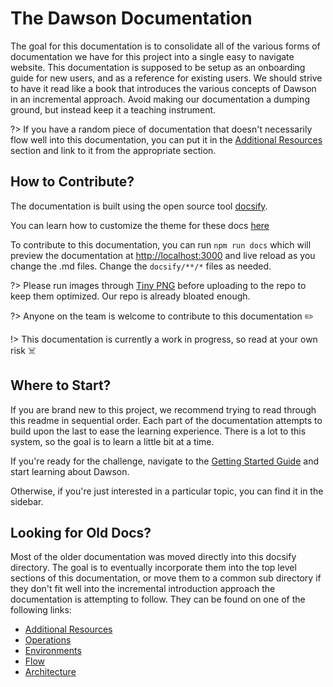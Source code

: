 # The Dawson Documentation

The goal for this documentation is to consolidate all of the various forms of documentation we have for this project into a single easy to navigate website. This documentation is supposed to be setup as an onboarding guide for new users, and as a reference for existing users.  We should strive to have it read like a book that introduces the various concepts of Dawson in an incremental approach.  Avoid making our documentation a dumping ground, but instead keep it a teaching instrument.

?> If you have a random piece of documentation that doesn't necessarily flow well into this documentation, you can put it in the [Additional Resources](/additional-resources/README) section and link to it from the appropriate section.

## How to Contribute?

The documentation is built using the open source tool [docsify](https://docsify.js.org/).

You can learn how to customize the theme for these docs [here](https://jhildenbiddle.github.io/docsify-themeable/#/customization?id=sidebar)

To contribute to this documentation, you can run `npm run docs` which will preview the documentation at [http://localhost:3000](http://localhost:3000) and live reload as you change the .md files.  Change the `docsify/**/*` files as needed.

?> Please run images through [Tiny PNG](https://tinypng.com/) before uploading to the repo to keep them optimized. Our repo is already bloated enough.

?> Anyone on the team is welcome to contribute to this documentation ✏️

!> This documentation is currently a work in progress, so read at your own risk ☠️

## Where to Start?

If you are brand new to this project, we recommend trying to read through this readme in sequential order.  Each part of the documentation attempts to build upon the last to ease the learning experience.  There is a lot to this system, so the goal is to learn a little bit at a time.

If you're ready for the challenge, navigate to the [Getting Started Guide](/getting-started) and start learning about Dawson.

Otherwise, if you're just interested in a particular topic, you can find it in the sidebar.

## Looking for Old Docs?

Most of the older documentation was moved directly into this docsify directory.  The goal is to eventually incorporate them into the top level sections of this documentation, or move them to a common sub directory if they don't fit well into the incremental introduction approach the documentation is attempting to follow. They can be found on one of the following links:

- [Additional Resources](/additional-resources/README)
- [Operations](/operations/README)
- [Environments](/environments/README)
- [Flow](/flows/README)
- [Architecture](/architecture/README)

